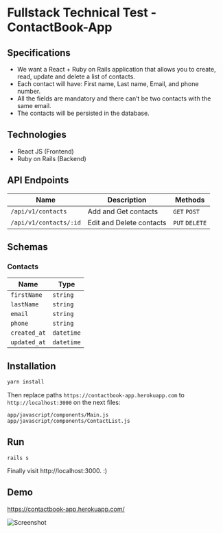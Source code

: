 # Fullstack Technical Test - ContactBook-App

## Specifications

- We want a React + Ruby on Rails application that allows you to create, read, update and delete a list of contacts.  
- Each contact will have: First name, Last name, Email, and phone number. 
- All the fields are mandatory and there can’t be two contacts with the same email.  
- The contacts will be persisted in the database.

## Technologies

- React JS (Frontend)
- Ruby on Rails (Backend)

## API Endpoints

| Name        | Description      | Methods              |
|-------------|------------------|----------------------|
| `/api/v1/contacts`     | Add and Get contacts  | `GET` `POST`         |
| `/api/v1/contacts/:id` | Edit and Delete contacts | `PUT` `DELETE` |  

## Schemas

### Contacts

| Name       | Type     | 
|------------|----------|
| `firstName`     | `string` |
| `lastName`   | `string` |
| `email`    | `string` |
| `phone` | `string` |
| `created_at`      | `datetime` |
| `updated_at`     | `datetime` |


## Installation

```sh
yarn install
```

Then replace paths `https://contactbook-app.herokuapp.com` to `http://localhost:3000` on the next files:

```
app/javascript/components/Main.js
app/javascript/components/ContactList.js
```

## Run
```
rails s
```

Finally visit http://localhost:3000. :)

## Demo

https://contactbook-app.herokuapp.com/

![Screenshot](https://i.imgur.com/NP4EfRX.png)

